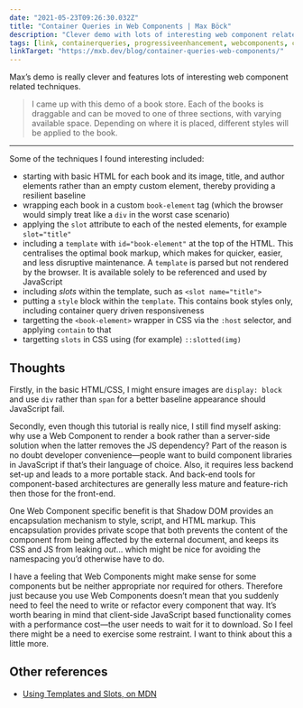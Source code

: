 ```yaml
---
date: "2021-05-23T09:26:30.032Z"
title: "Container Queries in Web Components | Max Böck"
description: "Clever demo with lots of interesting web component related techniques"
tags: [link, containerqueries, progressiveenhancement, webcomponents, css, html, javascript]
linkTarget: "https://mxb.dev/blog/container-queries-web-components/"
---
```

Max’s demo is really clever and features lots of interesting web component related techniques.

> I came up with this demo of a book store. Each of the books is draggable and can be moved to one of three sections, with varying available space. Depending on where it is placed, different styles will be applied to the book.
---

Some of the techniques I found interesting included:

- starting with basic HTML for each book and its image, title, and author elements rather than an empty custom element, thereby providing a resilient baseline
- wrapping each book in a custom `book-element` tag (which the browser would simply treat like a `div` in the worst case scenario)
- applying the `slot` attribute to each of the nested elements, for example `slot="title"`
- including a `template` with `id="book-element"` at the top of the HTML. This centralises the optimal book markup, which makes for quicker, easier, and less disruptive maintenance. A `template` is parsed but not rendered by the browser. It is available solely to be referenced and used by JavaScript
- including _slots_ within the template, such as `<slot name="title">`
- putting a `style` block within the `template`. This contains book styles only, including container query driven responsiveness
- targetting the `<book-element>` wrapper in CSS via the `:host` selector, and applying `contain` to that
- targetting `slots` in CSS using (for example) `::slotted(img)`

## Thoughts

Firstly, in the basic HTML/CSS, I might ensure images are `display: block` and use `div` rather than `span` for a better baseline appearance should JavaScript fail.

Secondly, even though this tutorial is really nice, I still find myself asking: why use a Web Component to render a book rather than a server-side solution when the latter removes the JS dependency? Part of the reason is no doubt developer convenience—people want to build component libraries in JavaScript if that’s their language of choice. Also, it requires less backend set-up and leads to a more portable stack. And back-end tools for component-based architectures are generally less mature and feature-rich then those for the front-end.

One Web Component specific benefit is that Shadow DOM provides an encapsulation mechanism to style, script, and HTML markup. This encapsulation provides private scope that both prevents the content of the component from being affected by the external document, and keeps its CSS and JS from leaking _out_… which might be nice for avoiding the namespacing you’d otherwise have to do.

I have a feeling that Web Components might make sense for some components but be neither appropriate nor required for others. Therefore just because you use Web Components doesn’t mean that you suddenly need to feel the need to write or refactor every component that way. It’s worth bearing in mind that client-side JavaScript based functionality comes with a performance cost—the user needs to wait for it to download. So I feel there might be a need to exercise some restraint. I want to think about this a little more.

## Other references

- [Using Templates and Slots, on MDN](https://developer.mozilla.org/en-US/docs/Web/Web_Components/Using_templates_and_slots)
